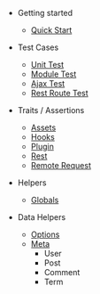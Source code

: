 - Getting started
    - [Quick Start](quickstart.md)

- Test Cases
    - [Unit Test](/test-cases/unit-test.md)
    - [Module Test](/test-cases/module-test.md)
    - [Ajax Test](/test-cases/ajax-test.md)
    - [Rest Route Test](/test-cases/rest-route-test.md)

- Traits / Assertions
    - [Assets](/traits/assets.md)
    - [Hooks](/traits/hooks.md)
    - [Plugin](/traits/plugin.md)
    - [Rest](/traits/rest.md)
    - [Remote Request](/traits/remote-request.md)

- Helpers
    - [Globals](/helpers/globals.md)
    

- Data Helpers
    - [Options](/data/options.md)
    - [Meta](/data/meta/README.md)
        - User
        - Post
        - Comment
        - Term


